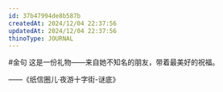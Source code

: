 ```yaml
---
id: 37b47994de8b587b
createdAt: 2024/12/04 22:37:56
updatedAt: 2024/12/04 22:37:56
thinoType: JOURNAL
---
```

#金句 这是一份礼物——来自她不知名的朋友，带着最美好的祝福。

——《纸信圈儿·夜游十字街-谜底》